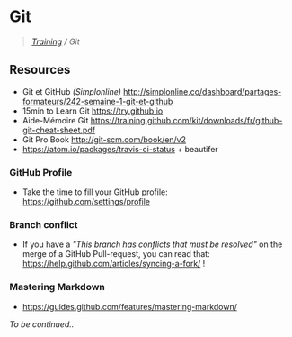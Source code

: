 # Git

>_[Training](https://github.com/simplonco/training) / Git_

## Resources

* Git et GitHub _(Simplonline)_ http://simplonline.co/dashboard/partages-formateurs/242-semaine-1-git-et-github
* 15min to Learn Git https://try.github.io
* Aide-Mémoire Git https://training.github.com/kit/downloads/fr/github-git-cheat-sheet.pdf
* Git Pro Book http://git-scm.com/book/en/v2
* https://atom.io/packages/travis-ci-status + beautifer

### GitHub Profile

* Take the time to fill your GitHub profile: https://github.com/settings/profile

### Branch conflict

* If you have a _"This branch has conflicts that must be resolved"_ on the merge of a GitHub Pull-request, you can read that: https://help.github.com/articles/syncing-a-fork/ !

### Mastering Markdown

* https://guides.github.com/features/mastering-markdown/

_To be continued.._
